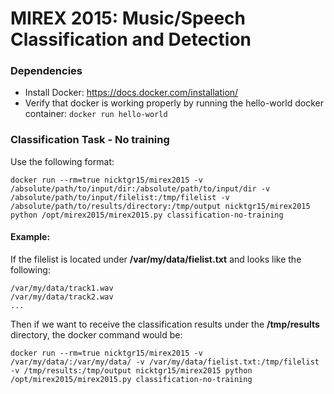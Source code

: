 # MIREX 2015: Music/Speech Classification and Detection

### Dependencies

* Install Docker: https://docs.docker.com/installation/
* Verify that docker is working properly by running the hello-world docker container: ```docker run hello-world```

### Classification Task - No training

Use the following format:

```docker run --rm=true nicktgr15/mirex2015 -v /absolute/path/to/input/dir:/absolute/path/to/input/dir -v /absolute/path/to/input/filelist:/tmp/filelist -v /absolute/path/to/results/directory:/tmp/output nicktgr15/mirex2015 python /opt/mirex2015/mirex2015.py classification-no-training```

#### Example:

If the filelist is located under **/var/my/data/fielist.txt** and looks like the following:
```
/var/my/data/track1.wav
/var/my/data/track2.wav
...
```
Then if we want to receive the classification results under the **/tmp/results** directory, the docker command would be:

```docker run --rm=true nicktgr15/mirex2015 -v /var/my/data/:/var/my/data/ -v /var/my/data/fielist.txt:/tmp/filelist -v /tmp/results:/tmp/output nicktgr15/mirex2015 python /opt/mirex2015/mirex2015.py classification-no-training```
